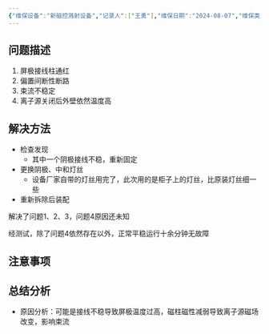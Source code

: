 ```yaml
---
{"维保设备":"新磁控溅射设备","记录人":["王勇"],"维保日期":"2024-08-07","维保类型":["维修"],"维保部位":["离子源"],"维保参与人员":["王勇"],"外部援助":null,"是否成功":true,"tags":null,"dg-publish":true,"permalink":"/设备维保/维保记录/新磁控溅射设备/2024-08-07录入/","dgPassFrontmatter":true,"created":"2024-08-07T21:59:03.136+08:00","updated":"2024-09-15T20:21:11.058+08:00"}
---
```


## 问题描述

1. 屏极接线柱通红
2. 偏置间断性断路
3. 束流不稳定
4. 离子源关闭后外壁依然温度高

## 解决方法

- 检查发现
	- 其中一个阴极接线不稳，重新固定
- 更换阴极、中和灯丝
	- 设备厂家自带的灯丝用完了，此次用的是柜子上的灯丝，比原装灯丝细一些
- 重新拆除后装配

解决了问题1、2、3，问题4原因还未知

经测试，除了问题4依然存在以外，正常平稳运行十余分钟无故障

## 注意事项

## 总结分析
- 原因分析：可能是接线不稳导致屏极温度过高，磁柱磁性减弱导致离子源磁场改变，影响束流